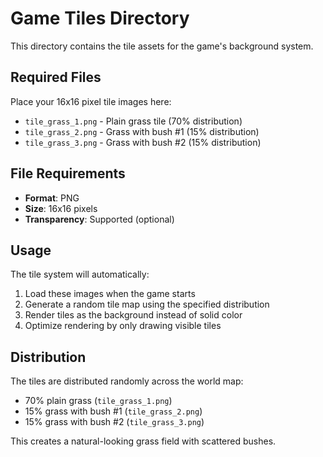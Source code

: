 # Game Tiles Directory

This directory contains the tile assets for the game's background system.

## Required Files

Place your 16x16 pixel tile images here:

- `tile_grass_1.png` - Plain grass tile (70% distribution)
- `tile_grass_2.png` - Grass with bush #1 (15% distribution)  
- `tile_grass_3.png` - Grass with bush #2 (15% distribution)

## File Requirements

- **Format**: PNG
- **Size**: 16x16 pixels
- **Transparency**: Supported (optional)

## Usage

The tile system will automatically:
1. Load these images when the game starts
2. Generate a random tile map using the specified distribution
3. Render tiles as the background instead of solid color
4. Optimize rendering by only drawing visible tiles

## Distribution

The tiles are distributed randomly across the world map:
- 70% plain grass (`tile_grass_1.png`)
- 15% grass with bush #1 (`tile_grass_2.png`)
- 15% grass with bush #2 (`tile_grass_3.png`)

This creates a natural-looking grass field with scattered bushes.
